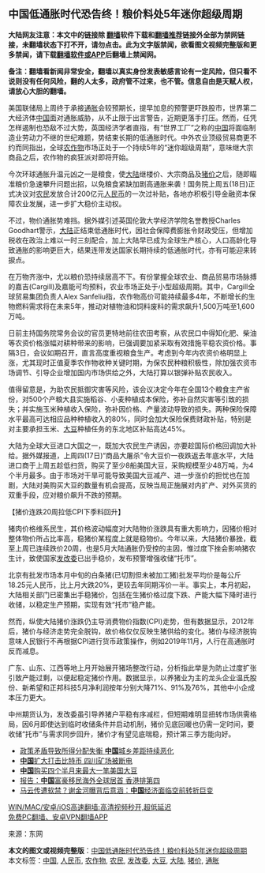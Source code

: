  <h2>中国低通胀时代恐告终！粮价料处5年迷你超级周期</h2> <p class="notice"><b>大陆网友注意：本文中的链接除 <a href="https://github.com/bannedbook/fanqiang" >翻墙</a>软件下载和<a href="https://github.com/killgcd/justmysocks/blob/master/README.md">翻墙推荐</a>链接外全部为禁网链接，未翻墙状态下打不开，请勿点击。此为文字版禁闻，欲看图文视频完整版和更多禁闻，请下载<a href="https://github.com/bannedbook/fanqiang">翻墙软件或APP</a>后翻墙上禁闻网。</p><p>备注：翻墙看新闻非常安全，翻墙以真实身份发表敏感言论有一定风险，但只看不说则没有任何风险，翻的人太多，政府管不过来，也不管。信息自由是天赋人权，请放心大胆的翻墙。</b></p>  <div class="entry"> <p id="conimg">美国联储局上周终于承接<a href="https://www.bannedbook.org/bnews/tag/%e9%80%9a%e8%83%80/" class="st_tag internal_tag" rel="tag" title="标签 通胀 下的日志">通胀</a>会较预期长，提早加息的预警更吓跌股市，世界第二大经济体<span class='wp_keywordlink_affiliate'><a href="https://www.bannedbook.org/" title="中国" target="_blank">中国</a></span>面对通胀威胁，从不止限于出言警告，近期更落手打压。然而，任凭怎样遏制也恐敌不过大势，英国经济学者直指，有“世界工厂”之称的<a href="https://www.bannedbook.org/bnews/tag/%E4%B8%AD%E5%9B%BD/" class="st_tag internal_tag" rel="tag" title="标签 中国 下的日志">中国</a>将面临制造业劳动力不继的世纪难题，势结束长期的低通胀时代。中外农业顶级贸易商更不约而同指出，全球<a href="https://www.bannedbook.org/bnews/tag/%E5%86%9C%E4%BD%9C%E7%89%A9/" class="st_tag internal_tag" rel="tag" title="标签 农作物 下的日志">农作物</a>市场正处于一个持续5年的“迷你超级周期”，意味继大宗商品之后，农作物的疯狂派对即将开始。</p> <p>今次环球通胀升温元凶之一是粮食，使<span class='wp_keywordlink_affiliate'><a href="https://www.bannedbook.org/" title="大陆" target="_blank">大陆</a></span>继楼价、大宗商品及<a href="https://www.bannedbook.org/bnews/tag/%E7%8C%AA%E4%BB%B7/" class="st_tag internal_tag" rel="tag" title="标签 猪价 下的日志">猪价</a>之后，随即瞄准粮价急速攀升问题出招，以免粮食紧缺加剧高通胀来袭！国务院上周五(18日)正式决议对<a href="https://www.bannedbook.org/bnews/tag/%e5%86%9c%e6%b0%91/" class="st_tag internal_tag" rel="tag" title="标签 农民 下的日志">农民</a>发放合计200亿元<a href="https://www.bannedbook.org/bnews/tag/%e4%ba%ba%e6%b0%91%e5%b8%81/" class="st_tag internal_tag" rel="tag" title="标签 人民币 下的日志">人民币</a>的一次过补贴，各地亦积极引导金融资本保障农业发展，进一步扩大稳价主动权。</p> <p>不过，物价通胀势难挡。据外媒引述英国伦敦大学经济学院名誉教授Charles Goodhart警示，<a href="https://www.bannedbook.org/bnews/tag/%e5%a4%a7%e9%99%86/" class="st_tag internal_tag" rel="tag" title="标签 大陆 下的日志">大陆</a>正结束低通胀时代，因社会保障费膨胀令财政受压，但增加税收在政治上难以一时三刻配合，加上大陆早已成为全球生产核心，人口高龄化导致通胀的影响更巨大，结果连带发达国家长期持续的低通胀时代，亦有可能迎来转捩点。</p>  <p>在万物齐涨中，尤以粮价恐持续居高不下。有份掌握全球农业、商品贸易市场脉搏的嘉吉(Cargill)及嘉能可均预料，农业市场正处于小型超级周期。其中，Cargill全球贸易集团负责人Alex Sanfeliu指，农作物高价可能持续最多4年，不断增长的生物燃料需求将在未来5年，推动对植物油和饲料废料的需求飙升1,500万吨至1,600万吨。</p> <p>日前主持国务院常务会议的官员更特地前往农田考察，从农民口中得知化肥、柴油等农资价格涨幅对耕种带来的影响，已强调要加紧采取有效措施平稳农资价格。事隔3日，会议如期召开，直言高度重视粮食生产。考虑到今年内农资价格明显上涨，尤其现时正值夏季农作物收种关键时期，为保农民种粮积极性，除加强农资市场调节、引导企业增加国内市场供给之外，大陆打算以银弹补贴农民收入。</p> <p>值得留意是，为助农民抵御灾害等风险，该会议决定今年在全国13个粮食主产省份，对500个产粮大县实施稻谷、小麦种植成本保险，弥补自然灾害等引致的损失；并实施玉米种植收入保险，弥补因价格、产量波动导致的损失。两种保险保障水平最高可达相应品种种植收入的80%，同时会加大保险保费财政补贴，特别是对主要承担玉米、<a href="https://www.bannedbook.org/bnews/tag/%E5%A4%A7%E8%B1%86/" class="st_tag internal_tag" rel="tag" title="标签 大豆 下的日志">大豆</a>种植任务的东北地区补贴高达45%。</p>  <p>大陆为全球大豆进口大国之一，既加大农民生产诱因，亦要趁国际价格回调加大补给。据外媒报道，上周四(17日)“商品大屠杀”令大豆价一夜跌返去年底水平，大陆进口商于上周五趁低扫货，购买了至少8船美国大豆，采购规模至少48万吨，为4个半月最多。由于市场对干旱可能导致美国大豆减产、进一步涨价的担忧也在加剧，大陆对美购买大豆的数量有机会提高，反映当局正施展对内扩产、对外买货的双重手段，应对粮价飙升不跌的预期。</p> <p>【猪价连跌20周拉低CPI下季料回升】</p> <p>猪肉价格维系民生，其价格波动幅度对大陆物价涨跌具有重大影响力，因猪价相对整体物价所占比率高，稳猪价某程度上就是稳物价。今年以来，大陆猪价暴挫，截至上周已连续跌价20周，也是5月大陆通胀仍受控的主因，惟过度下挫会影响猪农生计，致使国家<a href="https://www.bannedbook.org/bnews/tag/%e5%8f%91%e6%94%b9%e5%a7%94/" class="st_tag internal_tag" rel="tag" title="标签 发改委 下的日志">发改委</a>已出手稳价，发布预警增强收储“托市”。</p>  <p>北京有批发市场本月中旬的白条猪(已切割但未被加工猪)批发平均价是每公斤18.25元人民币，比上月大跌20%，更较去年同期泻价一半。事实上，本月初起，大陆相关部门已密集出手稳猪价，包括在生猪价格过度下跌、产能大幅下降时进行收储，以稳定生产预期，实现有效“托市”稳产能。</p> <p>然而，纵使大陆猪价涨跌仍主导消费物价指数(CPI)走势，但有数据显示，2012年后，猪价与经济走势完全脱钩，故价格仅仅反映生猪供给的变化。猪价与经济脱钩意味人民银行不再根据CPI进行货币政策操作，例如2019年11月，人行在高通胀时反而减息。</p> <p>广东、山东、江西等地上月开始展开猪场整改行动，分析指此举是为防止过度扩张引致产能过剩，以便起稳定猪价作用。数据显示，以养猪业为主的龙头企业温氏股份、新希望和正邦科技5月净利润按年分别大降71%、91%及76%，其他中小企成本压力更大。</p>  <p>中州期货认为，发改委虽引导养猪户平稳有序减栏，但短期难明显扭转市场供需格局，因6月即使达到临时收储条件并启动机制，猪价见底回暖也仍需一定时间，要收储“托市”与需求同步回升，猪价才有望见底喘稳，预计第三季方能向好。</p> <ul class='op-related-articles' title='相关阅读'> <li><a href='https://www.bannedbook.org/bnews/headline/20210621/1570853.html' target='_blank'>政策矛盾导致所得分配失衡 <b>中国</b>城乡差距持续恶化</a></li> <li><a href='https://www.bannedbook.org/bnews/headline/20210621/1570851.html' target='_blank'><b>中国</b>扩大打击比特币 四川矿场被断电</a></li> <li><a href='https://www.bannedbook.org/bnews/headline/20210621/1570850.html' target='_blank'><b>中国</b>购买四个半月来最大一笔美国大豆</a></li> <li><a href='https://www.bannedbook.org/bnews/cnnews/hknews/20210620/1570823.html' target='_blank'>报告：<b>中国</b>富豪移民海外全球居首 香港排第四</a></li> <li><a href='https://www.bannedbook.org/bnews/finance/20210620/1570822.html' target='_blank'>马云传遭软禁？谢金河曝背后意涵：<b>中国</b>经济面临空前转折巨变</a></li> </ul> <p class="texttj"> <a href="https://github.com/bannedbook/fanqiang/wiki/V2ray%E6%9C%BA%E5%9C%BA" target="_blank">WIN/MAC/安卓/iOS高速翻墙:高清视频秒开,超低延迟</a><br/> <a href="https://github.com/bannedbook/fanqiang/wiki/%E7%A6%81%E9%97%BB%E7%BD%91%E5%AE%89%E5%8D%93%E7%BF%BB%E5%A2%99%E6%96%B0%E9%97%BBAPP" target="_blank">免费PC翻墙、安卓VPN翻墙APP</a></p><p> 来源：东网 </p><a name='sharetosocial'></a>       <div><b>本文的图文或视频完整版</b>：<a href='https://www.bannedbook.org/bnews/topimagenews/20210621/1570856.html'>中国低通胀时代恐告终！粮价料处5年迷你超级周期</a></div>  </div><!--END ENTRY--> <div class="postfooter"> <div>本文标签：<a href="https://www.bannedbook.org/bnews/tag/%E4%B8%AD%E5%9B%BD/" rel="tag">中国</a>, <a href="https://www.bannedbook.org/bnews/tag/%e4%ba%ba%e6%b0%91%e5%b8%81/" rel="tag">人民币</a>, <a href="https://www.bannedbook.org/bnews/tag/%E5%86%9C%E4%BD%9C%E7%89%A9/" rel="tag">农作物</a>, <a href="https://www.bannedbook.org/bnews/tag/%e5%86%9c%e6%b0%91/" rel="tag">农民</a>, <a href="https://www.bannedbook.org/bnews/tag/%e5%8f%91%e6%94%b9%e5%a7%94/" rel="tag">发改委</a>, <a href="https://www.bannedbook.org/bnews/tag/%E5%A4%A7%E8%B1%86/" rel="tag">大豆</a>, <a href="https://www.bannedbook.org/bnews/tag/%e5%a4%a7%e9%99%86/" rel="tag">大陆</a>, <a href="https://www.bannedbook.org/bnews/tag/%E7%8C%AA%E4%BB%B7/" rel="tag">猪价</a>, <a href="https://www.bannedbook.org/bnews/tag/%e9%80%9a%e8%83%80/" rel="tag">通胀</a></div>  </div><!--END POSTFOOTER--> 